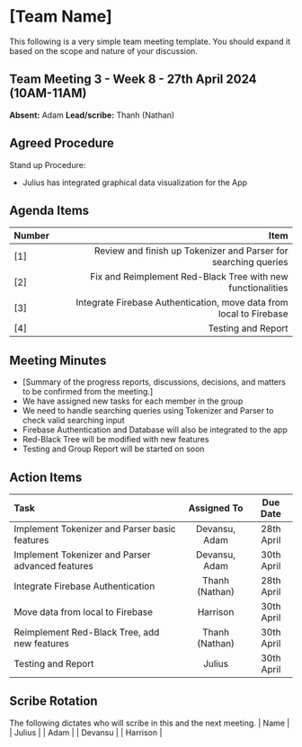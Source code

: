 # [Team Name]
This following is a very simple team meeting template. You should expand it based on the scope and nature of your discussion.

## Team Meeting 3 - Week 8 - 27th April 2024 (10AM-11AM)
**Absent:**
Adam
**Lead/scribe:**
Thanh (Nathan)

## Agreed Procedure
Stand up Procedure:
- Julius has integrated graphical data visualization for the App


## Agenda Items
| Number |                                                                Item |
|:-------|--------------------------------------------------------------------:|
| [1]    |     Review and finish up Tokenizer and Parser for searching queries |
| [2]    |         Fix and Reimplement Red-Black Tree with new functionalities |
| [3]    | Integrate Firebase Authentication, move data from local to Firebase |
| [4]    |                                                  Testing and Report |

## Meeting Minutes
- [Summary of the progress reports, discussions, decisions, and matters to be confirmed from the meeting.]
- We have assigned new tasks for each member in the group
- We need to handle searching queries using Tokenizer and Parser to check valid searching input
- Firebase Authentication and Database will also be integrated to the app
- Red-Black Tree will be modified with new features
- Testing and Group Report will be started on soon


## Action Items
| Task                                             |  Assigned To   |  Due Date  |
|:-------------------------------------------------|:--------------:|:----------:|
| Implement Tokenizer and Parser basic features    | Devansu, Adam  | 28th April |
| Implement Tokenizer and Parser advanced features | Devansu, Adam  | 30th April |
| Integrate Firebase Authentication                | Thanh (Nathan) | 28th April |
| Move data from local to Firebase                 |    Harrison    | 30th April |
| Reimplement Red-Black Tree, add new features     | Thanh (Nathan) | 30th April |
| Testing and Report                               |     Julius     | 30th April |



## Scribe Rotation
The following dictates who will scribe in this and the next meeting.
| Name |
| Julius |
| Adam |
| Devansu |
| Harrison |